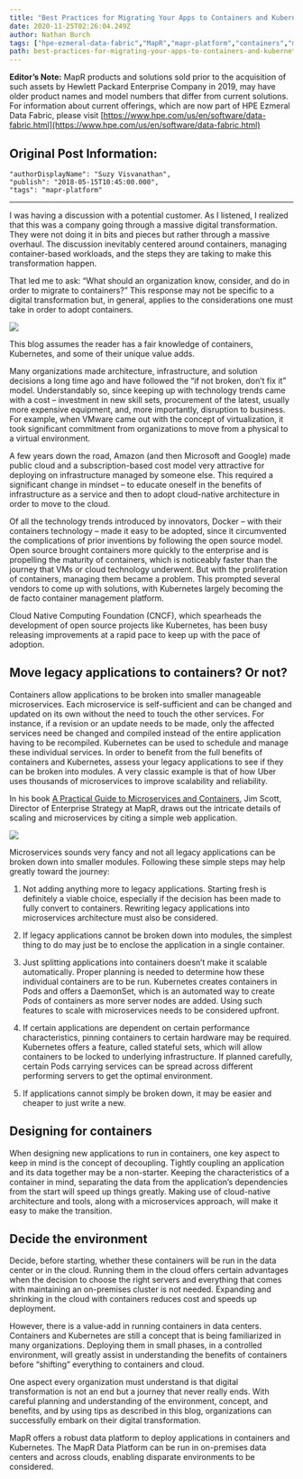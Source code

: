 ```yaml
---
title: "Best Practices for Migrating Your Apps to Containers and Kubernetes"
date: 2020-11-25T02:26:04.249Z
author: Nathan Burch 
tags: ["hpe-ezmeral-data-fabric","MapR","mapr-platform","containers","microservices","opensource"]
path: best-practices-for-migrating-your-apps-to-containers-and-kubernetes
---
```

**Editor’s Note:** MapR products and solutions sold prior to the acquisition of such assets by Hewlett Packard Enterprise Company in 2019, may have older product names and model numbers that differ from current solutions. For information about current offerings, which are now part of HPE Ezmeral Data Fabric, please visit [https://www.hpe.com/us/en/software/data-fabric.html](https://www.hpe.com/us/en/software/data-fabric.html)

## Original Post Information:

```
"authorDisplayName": "Suzy Visvanathan",
"publish": "2018-05-15T10:45:00.000",
"tags": "mapr-platform"
```
---
I was having a discussion with a potential customer.  As I listened, I realized that this was a company going through a massive digital transformation.  They were not doing it in bits and pieces but rather through a massive overhaul. The discussion inevitably centered around containers, managing container-based workloads, and the steps they are taking to make this transformation happen.

That led me to ask: “What should an organization know, consider, and do in order to migrate to containers?” This response may not be specific to a digital transformation but, in general, applies to the considerations one must take in order to adopt containers.

![](https://hpe-developer-portal.s3.amazonaws.com/uploads/media/2020/11/containers-wide-1606271200572.png)

This blog assumes the reader has a fair knowledge of containers, Kubernetes, and some of their unique value adds.

Many organizations made architecture, infrastructure, and solution decisions a long time ago and have followed the “if not broken, don’t fix it” model. Understandably so, since keeping up with technology trends came with a cost – investment in new skill sets, procurement of the latest, usually more expensive equipment, and, more importantly, disruption to business. For example, when VMware came out with the concept of virtualization, it took significant commitment from organizations to move from a physical to a virtual environment.

A few years down the road, Amazon (and then Microsoft and Google) made public cloud and a subscription-based cost model very attractive for deploying on infrastructure managed by someone else. This required a significant change in mindset – to educate oneself in the benefits of infrastructure as a service and then to adopt cloud-native architecture in order to move to the cloud.

Of all the technology trends introduced by innovators, Docker – with their containers technology – made it easy to be adopted, since it circumvented the complications of prior inventions by following the open source model. Open source brought containers more quickly to the enterprise and is propelling the maturity of containers, which is noticeably faster than the journey that VMs or cloud technology underwent. But with the proliferation of containers, managing them became a problem.  This prompted several vendors to come up with solutions, with Kubernetes largely becoming the de facto container management platform.

Cloud Native Computing Foundation (CNCF), which spearheads the development of open source projects like Kubernetes, has been busy releasing improvements at a rapid pace to keep up with the pace of adoption.  


## Move legacy applications to containers? Or not?

Containers allow applications to be broken into smaller manageable microservices. Each microservice is self-sufficient and can be changed and updated on its own without the need to touch the other services. For instance, if a revision or an update needs to be made, only the affected services need be changed and compiled instead of the entire application having to be recompiled. Kubernetes can be used to schedule and manage these individual services. In order to benefit from the full benefits of containers and Kubernetes, assess your legacy applications to see if they can be broken into modules. A very classic example is that of how Uber uses thousands of microservices to improve scalability and reliability.

In his book [A Practical Guide to Microservices and Containers](https://www.academia.edu/41522528/A_Practical_Guide_to_Microservices_and_Containers_Mastering_the_Cloud_Data_and_Digital_Transformation), Jim Scott, Director of Enterprise Strategy at MapR, draws out the intricate details of scaling and microservices by citing a simple web application.

![](https://hpe-developer-portal.s3.amazonaws.com/uploads/media/2020/11/microservices-1606271160940.jpg)

Microservices sounds very fancy and not all legacy applications can be broken down into smaller modules.  Following these simple steps may help greatly toward the journey:

1.  Not adding anything more to legacy applications. Starting fresh is definitely a viable choice, especially if the decision has been made to fully convert to containers. Rewriting legacy applications into microservices architecture must also be considered.

2.  If legacy applications cannot be broken down into modules, the simplest thing to do may just be to enclose the application in a single container.

3.  Just splitting applications into containers doesn’t make it scalable automatically. Proper planning is needed to determine how these individual containers are to be run. Kubernetes creates containers in Pods and offers a DaemonSet, which is an automated way to create Pods of containers as more server nodes are added. Using such features to scale with microservices needs to be considered upfront.

4.  If certain applications are dependent on certain performance characteristics, pinning containers to certain hardware may be required. Kubernetes offers a feature, called stateful sets, which will allow containers to be locked to underlying infrastructure. If planned carefully, certain Pods carrying services can be spread across different performing servers to get the optimal environment.

5.  If applications cannot simply be broken down, it may be easier and cheaper to just write a new.

## Designing for containers

When designing new applications to run in containers, one key aspect to keep in mind is the concept of decoupling. Tightly coupling an application and its data together may be a non-starter. Keeping the characteristics of a container in mind, separating the data from the application’s dependencies from the start will speed up things greatly. Making use of cloud-native architecture and tools, along with a microservices approach, will make it easy to make the transition.

## Decide the environment

Decide, before starting, whether these containers will be run in the data center or in the cloud.
Running them in the cloud offers certain advantages when the decision to choose the right servers and everything that comes with maintaining an on-premises cluster is not needed. Expanding and shrinking in the cloud with containers reduces cost and speeds up deployment.

However, there is a value-add in running containers in data centers. Containers and Kubernetes are still a concept that is being familiarized in many organizations. Deploying them in small phases, in a controlled environment, will greatly assist in understanding the benefits of containers before “shifting” everything to containers and cloud.

One aspect every organization must understand is that digital transformation is not an end but a journey that never really ends. With careful planning and understanding of the environment, concept, and benefits, and by using tips as described in this blog, organizations can successfully embark on their digital transformation.

MapR offers a robust data platform to deploy applications in containers and Kubernetes. The MapR Data Platform can be run in on-premises data centers and across clouds, enabling disparate environments to be considered.